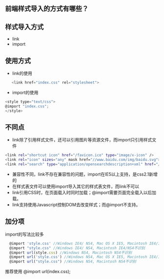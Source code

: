 ## 前端样式导入的方式有哪些？

## 样式导入方式
 - link
 - import

## 使用方式

 - link的使用

```javascript
   <link href="index.css" rel="stylesheet">
```

 - import的使用
 ```javascript
<style type="text/css">
 @import "index.css";
 </style>
 ```

## 不同点

- link除了引用样式文件，还可以引用图片等资源文件，而import只引用样式文件
```sh
<link rel="shortcut icon" href="/favicon.ico" type="image/x-icon" />
<link rel="icon" sizes="any" mask href="//www.baidu.com/img/baidu.svg">
<link rel="search" type="application/opensearchdescription+xml" href="/content-search.xml" title="百度搜索" />
```
- 兼容性不同，link不存在兼容性的问题，import在IE5以上支持，是css2.1新增的
- 在样式表文件可以使用import导入其它的样式表文件，而link不可以
- link引用CSS时，在页面载入时同时加载；@import需要页面完全载入以后加载。
- link支持使用Javascript控制DOM去改变样式；而@import不支持。

## 加分项

  import的写法比较多
  ```javascript
    @import 'style.css' //Windows IE4/ NS4, Mac OS X IE5, Macintosh IE4/IE5/NS4不识别
    @import "style.css" //Windows IE4/ NS4, Macintosh IE4/NS4不识别
    @import url(style.css) //Windows NS4, Macintosh NS4不识别
    @import url('style.css') //Windows NS4, Mac OS X IE5, Macintosh IE4/IE5/NS4不识别
    @import url("style.css") //Windows NS4, Macintosh NS4不识别
  ```
  推荐使用 @import url(index.css);
